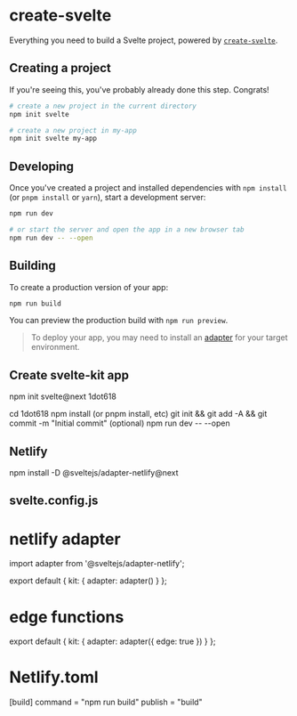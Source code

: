 # create-svelte

Everything you need to build a Svelte project, powered by [`create-svelte`](https://github.com/sveltejs/kit/tree/master/packages/create-svelte).

## Creating a project

If you're seeing this, you've probably already done this step. Congrats!

```bash
# create a new project in the current directory
npm init svelte

# create a new project in my-app
npm init svelte my-app
```

## Developing

Once you've created a project and installed dependencies with `npm install` (or `pnpm install` or `yarn`), start a development server:

```bash
npm run dev

# or start the server and open the app in a new browser tab
npm run dev -- --open
```

## Building

To create a production version of your app:

```bash
npm run build
```

You can preview the production build with `npm run preview`.

> To deploy your app, you may need to install an [adapter](https://kit.svelte.dev/docs/adapters) for your target environment.

## Create svelte-kit app

npm init svelte@next 1dot618

cd 1dot618
npm install (or pnpm install, etc)
git init && git add -A && git commit -m "Initial commit" (optional)
npm run dev -- --open

## Netlify

npm install -D @sveltejs/adapter-netlify@next

## svelte.config.js

# netlify adapter

import adapter from '@sveltejs/adapter-netlify';

export default {
kit: {
adapter: adapter()
}
};

# edge functions

export default {
kit: {
adapter: adapter({
edge: true
})
}
};

# Netlify.toml

[build]
command = "npm run build"
publish = "build"
